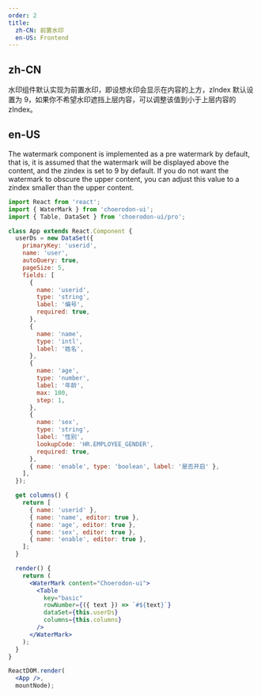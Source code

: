 ```yaml
---
order: 2
title:
  zh-CN: 前置水印
  en-US: Frontend
---
```


## zh-CN

水印组件默认实现为前置水印，即设想水印会显示在内容的上方，zIndex 默认设置为 9，如果你不希望水印遮挡上层内容，可以调整该值到小于上层内容的 zIndex。

## en-US

The watermark component is implemented as a pre watermark by default, that is, it is assumed that the watermark will be displayed above the content, and the zindex is set to 9 by default. If you do not want the watermark to obscure the upper content, you can adjust this value to a zindex smaller than the upper content.

````jsx
import React from 'react';
import { WaterMark } from 'choerodon-ui';
import { Table, DataSet } from 'choerodon-ui/pro';

class App extends React.Component {
  userDs = new DataSet({
    primaryKey: 'userid',
    name: 'user',
    autoQuery: true,
    pageSize: 5,
    fields: [
      {
        name: 'userid',
        type: 'string',
        label: '编号',
        required: true,
      },
      {
        name: 'name',
        type: 'intl',
        label: '姓名',
      },
      {
        name: 'age',
        type: 'number',
        label: '年龄',
        max: 100,
        step: 1,
      },
      {
        name: 'sex',
        type: 'string',
        label: '性别',
        lookupCode: 'HR.EMPLOYEE_GENDER',
        required: true,
      },
      { name: 'enable', type: 'boolean', label: '是否开启' },
    ],
  });

  get columns() {
    return [
      { name: 'userid' },
      { name: 'name', editor: true },
      { name: 'age', editor: true },
      { name: 'sex', editor: true },
      { name: 'enable', editor: true },
    ];
  }

  render() {
    return (
      <WaterMark content="Choerodon-ui">
        <Table
          key="basic"
          rowNumber={({ text }) => `#${text}`}
          dataSet={this.userDs}
          columns={this.columns}
        />
      </WaterMark>
    );
  }
}

ReactDOM.render(
  <App />, 
  mountNode);
````
